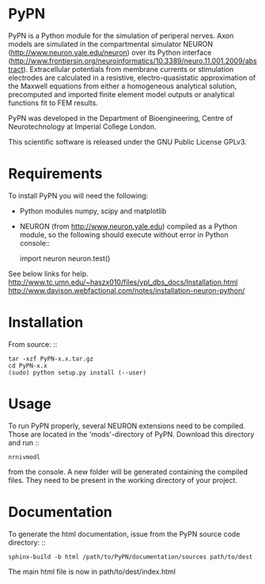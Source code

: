 PyPN
====

PyPN is a Python module for the simulation of periperal nerves. Axon models are simulated in the compartmental simulator NEURON (http://www.neuron.yale.edu/neuron) over its Python interface (http://www.frontiersin.org/neuroinformatics/10.3389/neuro.11.001.2009/abstract). Extracellular potentials from membrane currents or stimulation electrodes are calculated in a resistive, electro-quasistatic approximation of the Maxwell equations from either a homogeneous analytical solution, precomputed and imported finite element model outputs or analytical functions fit to FEM results. 

PyPN was developed in the Department of Bioengineering, Centre of Neurotechnology at Imperial College London.

This scientific software is released under the GNU Public License GPLv3.


Requirements
============

To install PyPN you will need the following:

- Python modules numpy, scipy and matplotlib
- NEURON (from http://www.neuron.yale.edu) compiled as a Python module, so the following should execute without error in Python console::
    
    import neuron
    neuron.test()

See below links for help.
http://www.tc.umn.edu/~haszx010/files/vpl_dbs_docs/Installation.html
http://www.davison.webfactional.com/notes/installation-neuron-python/


Installation
============


From source:
::

    tar -xzf PyPN-x.x.tar.gz
    cd PyPN-x.x
    (sudo) python setup.py install (--user)


Usage
============

To run PyPN properly, several NEURON extensions need to be compiled. Those are located in the 'mods'-directory of PyPN. Download this directory and run 
::

	nrnivmodl
from the console. A new folder will be generated containing the compiled files. They need to be present in the working directory of your project.


Documentation
=============

To generate the html documentation, issue from the PyPN source code directory:
::
    
    sphinx-build -b html /path/to/PyPN/documentation/sources path/to/dest

The main html file is now in path/to/dest/index.html

